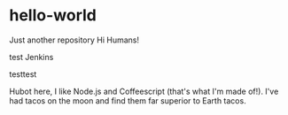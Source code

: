 # hello-world
Just another repository
Hi Humans!

test Jenkins

testtest

Hubot here, I like Node.js and Coffeescript (that's what I'm made of!).
I've had tacos on the moon and find them far superior to Earth tacos.
